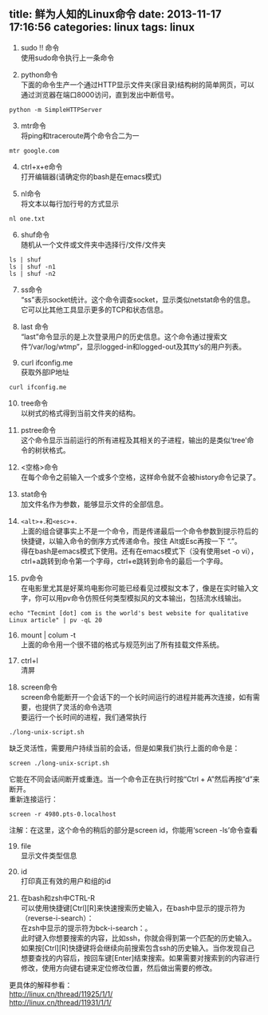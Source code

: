 title: 鲜为人知的Linux命令
date: 2013-11-17 17:16:56
categories: linux 
tags: linux
---
1. sudo !! 命令  
使用sudo命令执行上一条命令

2. python命令  
下面的命令生产一个通过HTTP显示文件夹(家目录)结构树的简单网页，可以通过浏览器在端口8000访问，直到发出中断信号。  
```shell
python -m SimpleHTTPServer
```
<!-- more -->
3. mtr命令  
将ping和traceroute两个命令合二为一
```shell
mtr google.com
```

4. ctrl+x+e命令  
打开编辑器(请确定你的bash是在emacs模式)

5. nl命令  
将文本以每行加行号的方式显示
```shell
nl one.txt
```

6. shuf命令  
随机从一个文件或文件夹中选择行/文件/文件夹
```shell
ls | shuf
ls | shuf -n1
ls | shuf -n2
```

7. ss命令  
“ss”表示socket统计。这个命令调查socket，显示类似netstat命令的信息。它可以比其他工具显示更多的TCP和状态信息。

8. last 命令  
“last”命令显示的是上次登录用户的历史信息。这个命令通过搜索文件“/var/log/wtmp”，显示logged-in和logged-out及其tty‘s的用户列表。

9. curl ifconfig.me  
获取外部IP地址
```shell
curl ifconfig.me
```

10. tree命令  
以树式的格式得到当前文件夹的结构。

11. pstree命令  
这个命令显示当前运行的所有进程及其相关的子进程，输出的是类似‘tree’命令的树状格式。

12. <空格>命令  
在每个命令之前输入一个或多个空格，这样命令就不会被history命令记录了。

13. stat命令  
加文件名作为参数，能够显示文件的全部信息。

14. `<alt>`+.和`<esc>`+.  
上面的组合键事实上不是一个命令，而是传递最后一个命令参数到提示符后的快捷键，以输入命令的倒序方式传递命令。按住 Alt或Esc再按一下 “.”。  
得在bash是emacs模式下使用。还有在emacs模式下（没有使用set -o vi），ctrl+a跳转到命令第一个字母，ctrl+e跳转到命令的最后一个字母。

15. pv命令  
在电影里尤其是好莱坞电影你可能已经看见过模拟文本了，像是在实时输入文字，你可以用pv命令仿照任何类型模拟风的文本输出，包括流水线输出。
```shell
echo "Tecmint [dot] com is the world's best website for qualitative Linux article" | pv -qL 20
```

16. mount | colum -t  
上面的命令用一个很不错的格式与规范列出了所有挂载文件系统。

17. ctrl+l  
清屏

18. screen命令  
screen命令能断开一个会话下的一个长时间运行的进程并能再次连接，如有需要，也提供了灵活的命令选项  
要运行一个长时间的进程，我们通常执行  
```shell
./long-unix-script.sh
```
缺乏灵活性，需要用户持续当前的会话，但是如果我们执行上面的命令是：
```shell
screen ./long-unix-script.sh
```
它能在不同会话间断开或重连。当一个命令正在执行时按“Ctrl + A”然后再按“d”来断开。  
重新连接运行：  
```shell
screen -r 4980.pts-0.localhost
```
注解：在这里，这个命令的稍后的部分是screen id，你能用‘screen -ls’命令查看  

19. file  
显示文件类型信息

20. id  
打印真正有效的用户和组的id

21. 在bash和zsh中CTRL-R  
可以使用快捷键[Ctrl][R]来快速搜索历史输入，在bash中显示的提示符为（reverse-i-search）：  
在zsh中显示的提示符为bck-i-search：。  
此时键入你想要搜索的内容，比如ssh，你就会得到第一个匹配的历史输入。如果按[Ctrl][R]快捷键将会继续向前搜索包含ssh的历史输入。当你发现自己想要查找的内容后，按回车键[Enter]结束搜索。如果需要对搜索到的内容进行修改，使用方向键右键来定位修改位置，然后做出需要的修改。   

更具体的解释参看：  
<http://linux.cn/thread/11925/1/1/>  
<http://linux.cn/thread/11931/1/1/>  

